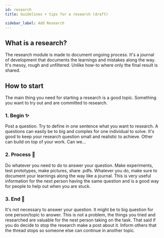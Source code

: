 ```yaml
---
id: research
title: Guidelines + tips for a research (draft)

sidebar_label: Add Research
---
```


## What is a research?

The research module is made to document ongoing process. It's a journal of development that documents the learnings and mistakes along the way. It's messy, rough and unfiltered. Unlike how-to where only the final result is shared.

## How to start
The main thing you need for starting a research is a good topic. Something you want to try out and are committed to research.

### 1. Begin ✨
Post a question. Try to define in one sentence what you want to research. A questions can easily be to big and complex for one individual to solve. It's good to keep your research question small and realistic to achieve. Other can build on top of your work. Can we...

### 2. Process 📄
Do whatever you need to do to answer your question. Make experiments, test prototypes, make pictures, share .pdfs. Whatever you do, make sure to document your learnings along the way like a journal. This is very useful information for the next person having the same question and is a good way for people to help out when you are stuck.

### 3. End 🏁
It's not necessary to answer your question. It might be to big question for one person/topic to answer. This is not a problem, the things you tried and researched are valuable for the nest person taking on the task. That said if you do decide to stop the research make a post about it. Inform others that the thread stops so someone else can continue in another topic.
